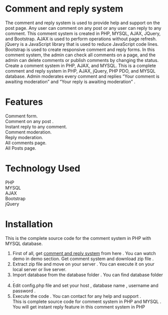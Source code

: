 # Comment and reply system 
The comment and reply system is used to provide help and support on the post page. Any user can comment on any post or any user can reply to any comment. This comment system is created in PHP, MYSQL, AJAX, JQuery, and Bootstrap. AJAX is used to perform operations without page refresh. jQuery is a JavaScript library that is used to reduce JavaScript code lines. Bootstrap is used to create responsive comment and reply forms. In this comment system, the admin can check all comments on a page, and the admin can delete comments or publish comments by changing the status. 
Create a comment system in PHP, AJAX, and MYSQL. This is a complete comment and reply system in PHP, AJAX, jQuery, PHP PDO, and MYSQL database.
Admin moderates every comment and replies “Your comment is awaiting moderation” and “Your reply is awaiting moderation” . 
# Features 
Comment form. <br>
Comment on any post . <br>
Instant reply to any comment. <br>
Comment moderation. <br>
Reply moderation. <br> 
All comments page. <br> 
All Posts page. <br> 
# Technology Used 
PHP <br>
MYSQL <br>
AJAX<br>
Bootstrap<br> 
jQuery <br>
# Installation 
This is the complete source code for the comment system in PHP with MYSQL database.<br>
1.	First of all, get <a href="https://technosmarter.com/item/comment-system-in-php-ajax-with-mysql-database-source-code">comment and reply system</a> from here . You can watch demo in demo section. Get comment system and download zip file .<br> 
2.	Extract zip file and move on your server . You can execute it on your local server or live server.<br> 
3.	Import database from the database folder . You can find database folder . <br>
4.	Edit config.php file and set your host , database name , username and password .<br> 
5.	Execute the code . You can contact for any help and support .<br> 
This is complete source code for comment system in PHP and MYSQL . <br>
You will get instant reply feature in this comment system in PHP 
